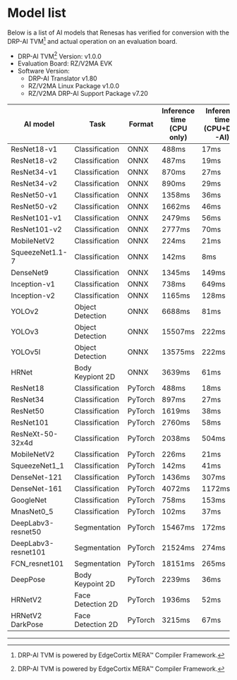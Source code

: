# Model list

Below is a list of AI models that Renesas has verified for conversion with the DRP-AI TVM[^1] and actual operation on an evaluation board.
*  DRP-AI TVM[^1] Version: v1.0.0
*  Evaluation Board: RZ/V2MA EVK
*  Software Version:
    * DRP-AI Translator v1.80
    * RZ/V2MA Linux Package v1.0.0
    * RZ/V2MA DRP-AI Support Package v7.20


| AI model | Task | Format | Inference time<br>(CPU only) | Inference time<br>(CPU+DRP-AI) |
|----------|------|--------|---------------------------|-----------------------------|
| ResNet18-v1 | Classification | ONNX | 488ms | 17ms |
| ResNet18-v2 | Classification | ONNX | 487ms | 19ms |
| ResNet34-v1 | Classification | ONNX | 870ms | 27ms |
| ResNet34-v2 | Classification | ONNX | 890ms | 29ms |
| ResNet50-v1 | Classification | ONNX | 1358ms | 36ms |
| ResNet50-v2 | Classification | ONNX | 1662ms | 46ms |
| ResNet101-v1 | Classification | ONNX | 2479ms | 56ms |
| ResNet101-v2 | Classification | ONNX | 2777ms | 70ms |
| MobileNetV2 | Classification | ONNX | 224ms | 21ms |
| SqueezeNet1.1-7 | Classification | ONNX | 142ms | 8ms |
| DenseNet9 | Classification | ONNX | 1345ms | 149ms |
| Inception-v1 | Classification | ONNX | 738ms | 649ms |
| Inception-v2 | Classification | ONNX | 1165ms | 128ms |
| YOLOv2 | Object Detection | ONNX | 6688ms | 81ms |
| YOLOv3 | Object Detection | ONNX | 15507ms | 222ms |
| YOLOv5l | Object Detection | ONNX | 13575ms | 222ms |
| HRNet | Body Keypiont 2D | ONNX | 3639ms | 61ms |
| ResNet18 | Classification | PyTorch | 488ms | 18ms |
| ResNet34 | Classification | PyTorch | 897ms | 27ms |
| ResNet50 | Classification | PyTorch | 1619ms | 38ms |
| ResNet101 | Classification | PyTorch | 2760ms | 58ms |
| ResNeXt-50-32x4d | Classification | PyTorch | 2038ms | 504ms |
| MobileNetV2 | Classification | PyTorch | 226ms | 21ms |
| SqueezeNet1_1 | Classification | PyTorch | 142ms | 41ms |
| DenseNet-121 | Classification | PyTorch | 1436ms | 307ms |
| DenseNet-161 | Classification | PyTorch | 4072ms | 1172ms |
| GoogleNet | Classification | PyTorch | 758ms | 153ms |
| MnasNet0_5 | Classification | PyTorch | 102ms | 37ms |
| DeepLabv3-resnet50 | Segmentation | PyTorch | 15467ms | 172ms |
| DeepLabv3-resnet101 | Segmentation | PyTorch | 21524ms | 274ms |
| FCN_resnet101 | Segmentation | PyTorch | 18151ms | 265ms |
| DeepPose | Body Keypoint 2D | PyTorch | 2239ms | 36ms |
| HRNetV2 | Face Detection 2D | PyTorch | 1936ms | 52ms |
| HRNetV2 DarkPose | Face Detection 2D | PyTorch | 3215ms | 67ms |
---
[^1]: DRP-AI TVM is powered by EdgeCortix MERA™ Compiler Framework.